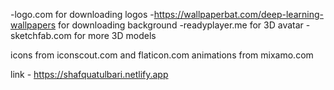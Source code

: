 -logo.com for downloading logos -https://wallpaperbat.com/deep-learning-wallpapers for downloading background
-readyplayer.me for 3D avatar
-sketchfab.com for more 3D models

icons from iconscout.com and flaticon.com
animations from mixamo.com

link - https://shafquatulbari.netlify.app

